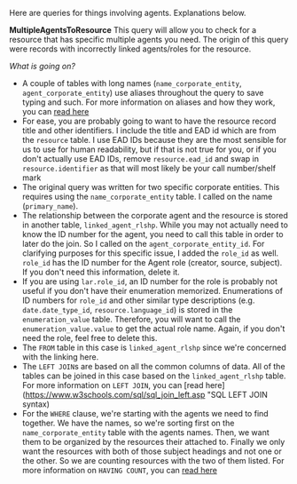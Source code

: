 Here are queries for things involving agents. Explanations below.

**MultipleAgentsToResource**
This query will allow you to check for a resource that has specific multiple agents you need. The origin of this query were records with incorrectly linked agents/roles for the resource.

_What is going on?_
* A couple of tables with long names (`name_corporate_entity`, `agent_corporate_entity`) use aliases throughout the query to save typing and such. For more information on aliases and how they work, you can [read here](https://www.w3schools.com/sql/sql_alias.asp "SQL ALIAS syntax")
* For ease, you are probably going to want to have the resource record title and other identifiers. I include the title and EAD id which are from the `resource` table. I use EAD IDs because they are the most sensible for us to use for human readability, but if that is not true for you, or if you don't actually use EAD IDs, remove `resource.ead_id` and swap in `resource.identifier` as that will most likely be your call number/shelf mark
* The original query was written for two specific corporate entities. This requires using the `name_corporate_entity` table. I called on the name (`primary_name`). 
* The relationship between the corporate agent and the resource is stored in another table, `linked_agent_rlshp`. While you may not actually need to know the ID number for the agent, you need to call this table in order to later do the join. So I called on the `agent_corporate_entity_id`. For clarifying purposes for this specific issue, I added the `role_id` as well. `role_id` has the ID number for the Agent role (creator, source, subject). If you don't need this information, delete it.
* If you are using `lar.role_id`, an ID number for the role is probably not useful if you don't have their enumeration memorized. Enumerations of ID numbers for `role_id` and other similar type descriptions (e.g. `date.date_type_id`, `resource.language_id`) is stored in the `enumeration_value` table. Therefore, you will want to call the `enumeration_value.value` to get the actual role name. Again, if you don't need the role, feel free to delete this.
* The `FROM` table in this case is `linked_agent_rlshp` since we're concerned with the linking here.
* The `LEFT JOIN`s are based on all the common columns of data. All of the tables can be joined in this case based on the `linked_agent_rlshp` table. For more information on `LEFT JOIN`, you can [read here] (https://www.w3schools.com/sql/sql_join_left.asp "SQL LEFT JOIN syntax)
* For the `WHERE` clause, we're starting with the agents we need to find together. We have the names, so we're sorting first on the `name_corporate_entity` table with the agents names. Then, we want them to be organized by the resources their attached to. Finally we only want the resources with both of those subject headings and not one or the other. So we are counting resources with the two of them listed. For more information on `HAVING COUNT`, you can [read here](https://www.w3schools.com/sql/sql_having.asp "SQL HAVING syntax")
